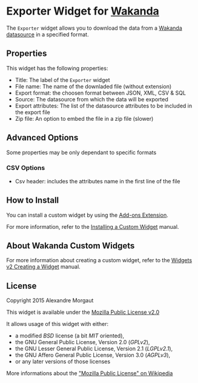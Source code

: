 # Exporter Widget for [Wakanda](http://wakanda.org)The `Exporter` widget allows you to download the data from a [Wakanda datasource](http://doc.wakanda.org/Datasource/Introduction/What-is-a-Datasource.300-607007.en.html) in a specified format. ## PropertiesThis widget has the following properties:* Title: The label of the `Exporter` widget* File name: The name of the downladed file (without extension)* Export format: the choosen format between JSON, XML, CSV & SQL * Source: The datasource from which the data will be exported* Export attributes: The list of the datasource attributes to be included in the export file* Zip file: An option to embed the file in a zip file (slower)## Advanced OptionsSome properties may be only dependant to specific formats### CSV Options* Csv header: includes the attributes name in the first line of the file## How to InstallYou can install a custom widget by using the [Add-ons Extension](http://doc.wakanda.org/WakandaStudio/help/Title/en/page4263.html "Add-ons Extension"). For more information, refer to the [Installing a Custom Widget](http://doc.wakanda.org/WakandaStudio/help/Title/en/page3869.html#1056003 "Installing a Custom Widget") manual.## About Wakanda Custom WidgetsFor more information about creating a custom widget, refer to the [Widgets v2 Creating a Widget](http://doc.wakanda.org/Wakanda/help/Title/en/page3849.html "Widgets v2 Creating a Widget") manual.## LicenseCopyright 2015 Alexandre MorgautThis widget is available under the [Mozilla Public License v2.0](https://www.mozilla.org/MPL/2.0/)It allows usage of this widget with either:* a modified *BSD* license (a bit *MIT* oriented),* the GNU General Public License, Version 2.0 (*GPLv2*), * the GNU Lesser General Public License, Version 2.1 (*LGPLv2.1*), * the GNU Affero General Public License, Version 3.0 (*AGPLv3*), * or any later versions of those licensesMore informations about the ["Mozilla Public License" on Wikipedia](http://en.wikipedia.org/wiki/Mozilla_Public_License)